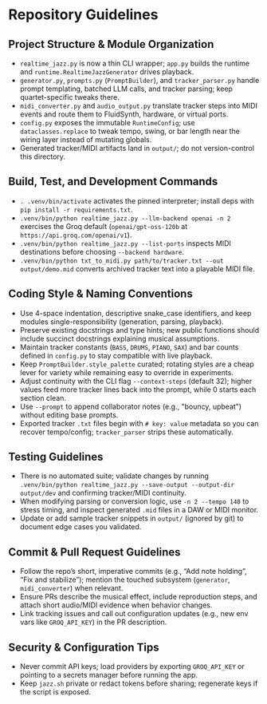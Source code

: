 # Repository Guidelines

## Project Structure & Module Organization
- `realtime_jazz.py` is now a thin CLI wrapper; `app.py` builds the runtime and `runtime.RealtimeJazzGenerator` drives playback.
- `generator.py`, `prompts.py` (`PromptBuilder`), and `tracker_parser.py` handle prompt templating, batched LLM calls, and tracker parsing; keep quartet-specific tweaks there.
- `midi_converter.py` and `audio_output.py` translate tracker steps into MIDI events and route them to FluidSynth, hardware, or virtual ports.
- `config.py` exposes the immutable `RuntimeConfig`; use `dataclasses.replace` to tweak tempo, swing, or bar length near the wiring layer instead of mutating globals.
- Generated tracker/MIDI artifacts land in `output/`; do not version-control this directory.

## Build, Test, and Development Commands
- `. .venv/bin/activate` activates the pinned interpreter; install deps with `pip install -r requirements.txt`.
- `.venv/bin/python realtime_jazz.py --llm-backend openai -n 2` exercises the Groq default (`openai/gpt-oss-120b` at `https://api.groq.com/openai/v1`).
- `.venv/bin/python realtime_jazz.py --list-ports` inspects MIDI destinations before choosing `--backend hardware`.
- `.venv/bin/python txt_to_midi.py path/to/tracker.txt --out output/demo.mid` converts archived tracker text into a playable MIDI file.

## Coding Style & Naming Conventions
- Use 4-space indentation, descriptive snake_case identifiers, and keep modules single-responsibility (generation, parsing, playback).
- Preserve existing docstrings and type hints; new public functions should include succinct docstrings explaining musical assumptions.
- Maintain tracker constants (`BASS`, `DRUMS`, `PIANO`, `SAX`) and bar counts defined in `config.py` to stay compatible with live playback.
- Keep `PromptBuilder.style_palette` curated; rotating styles are a cheap lever for variety while remaining easy to override in experiments.
- Adjust continuity with the CLI flag `--context-steps` (default 32); higher values feed more tracker lines back into the prompt, while 0 starts each section clean.
- Use `--prompt` to append collaborator notes (e.g., "bouncy, upbeat") without editing base prompts.
- Exported tracker `.txt` files begin with `# key: value` metadata so you can recover tempo/config; `tracker_parser` strips these automatically.

## Testing Guidelines
- There is no automated suite; validate changes by running `.venv/bin/python realtime_jazz.py --save-output --output-dir output/dev` and confirming tracker/MIDI continuity.
- When modifying parsing or conversion logic, use `-n 2 --tempo 140` to stress timing, and inspect generated `.mid` files in a DAW or MIDI monitor.
- Update or add sample tracker snippets in `output/` (ignored by git) to document edge cases you validated.

## Commit & Pull Request Guidelines
- Follow the repo’s short, imperative commits (e.g., “Add note holding”, “Fix and stabilize”); mention the touched subsystem (`generator`, `midi_converter`) when relevant.
- Ensure PRs describe the musical effect, include reproduction steps, and attach short audio/MIDI evidence when behavior changes.
- Link tracking issues and call out configuration updates (e.g., new env vars like `GROQ_API_KEY`) in the PR description.

## Security & Configuration Tips
- Never commit API keys; load providers by exporting `GROQ_API_KEY` or pointing to a secrets manager before running the app.
- Keep `jazz.sh` private or redact tokens before sharing; regenerate keys if the script is exposed.
